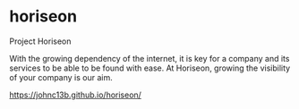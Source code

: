# horiseon
Project Horiseon

With the growing dependency of the internet, it is key for a company and its services to be able to be found with ease. At Horiseon, growing the visibility of your company is our aim. 

https://johnc13b.github.io/horiseon/